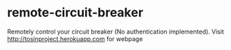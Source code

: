 # remote-circuit-breaker
Remotely control your circuit breaker (No authentication implemented).
Visit http://tosinproject.herokuapp.com for webpage

